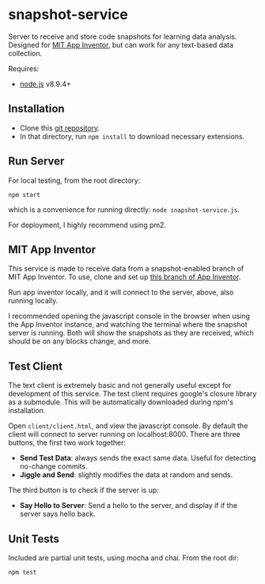 # snapshot-service
Server to receive and store code snapshots for learning data analysis.
Designed for [MIT App Inventor](http://appinventor.mit.edu/explore/), but can work for any text-based data collection.

Requires:
* [node.js](http://nodejs.org) v8.9.4+

## Installation
* Clone this [git repository](https://github.com/marksherman/snapshot-service).
* In that directory, run ``npm install`` to download necessary extensions.

## Run Server
For local testing, from the root directory:
```
npm start
```
which is a convenience for running directly: ``node snapshot-service.js``.

For deployment, I highly recommend using pm2. 

## MIT App Inventor
This service is made to receive data from a snapshot-enabled branch of MIT App Inventor.
To use, clone and set up [this branch of App Inventor](https://github.com/marksherman/appinventor-sources/tree/snapshot-service).

Run app inventor locally, and it will connect to the server, above, also running locally.

I recommended opening the javascript console in the browser when using the App Inventor instance, and watching the 
terminal where the snapshot server is running. Both will show the snapshots as they are received, which should be on any
blocks change, and more.

## Test Client
The text client is extremely basic and not generally useful except for development of this service.
The test client requires google's closure library as a submodule. This will be automatically downloaded during npm's installation.

Open ``client/client.html``, and view the javascript console. By default the client will connect to server running on localhost:8000.
There are three buttons, the first two work together:
* **Send Test Data**: always sends the exact same data. Useful for detecting no-change commits.
* **Jiggle and Send**: slightly modifies the data at random and sends.

The third button is to check if the server is up:

* **Say Hello to Server**: Send a hello to the server, and display if if the server says hello back.


## Unit Tests
Included are partial unit tests, using mocha and chai. From  the root dir:
```
npm test
```
